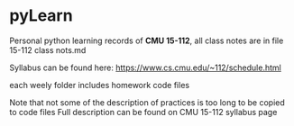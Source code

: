 # pyLearn

Personal python learning records of **CMU 15-112**, all class notes are in file 15-112 class nots.md

Syllabus can be found here: https://www.cs.cmu.edu/~112/schedule.html

each weely folder includes homework code files

Note that not some of the description of practices is too long to be copied to code files
Full description can be found on CMU 15-112 syllabus page
